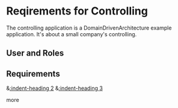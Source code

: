 # Reqirements for Controlling
The controlling application is a DomainDrivenArchitecture example application. It's about a small company's controlling.

## User and Roles

## Requirements
&[:indent-heading 2](requirements/req/R001.md)
&[:indent-heading 3](tests/test/T001.md)

more